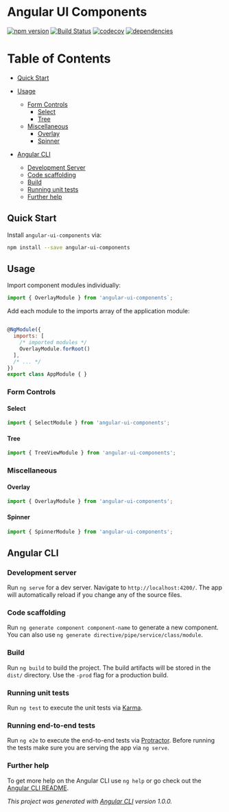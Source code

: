 # Angular UI Components
[![npm version](https://badge.fury.io/js/angular-ui-components.svg)](https://badge.fury.io/js/angular-ui-components)
[![Build Status](https://travis-ci.org/park-brian/angular-ui-components.svg?branch=master)](https://travis-ci.org/park-brian/angular-ui-components)
[![codecov](https://codecov.io/gh/park-brian/angular-ui-components/branch/master/graph/badge.svg)](https://codecov.io/gh/park-brian/angular-ui-components)
[![dependencies](https://david-dm.org/park-brian/angular-ui-components.svg)](https://david-dm.org/park-brian/angular-ui-components)


Table of Contents
===

* [Quick Start](#quick-start)
* [Usage](#usage)
  * [Form Controls](#form-controls)
    * [Select](#select)
    * [Tree](#tree)
  * [Miscellaneous](#miscellaneous)
    * [Overlay](#overlay)
    * [Spinner](#spinner)

* [Angular CLI](#angular-cli)
  * [Development Server](#development-server)
  * [Code scaffolding](#code-scaffolding)
  * [Build](#build)
  * [Running unit tests](#running-unit-tests)
  * [Further help](#further-help)



## Quick Start

Install `angular-ui-components` via:

```bash
npm install --save angular-ui-components
```

## Usage

Import component modules individually: 

```javascript
import { OverlayModule } from 'angular-ui-components`;
```


Add each module to the imports array of the application module:

```javascript

@NgModule({
  imports: [
    /* imported modules */
    OverlayModule.forRoot()
  ],
  /* ... */
})
export class AppModule { }
```

### Form Controls

#### Select
```javascript
import { SelectModule } from 'angular-ui-components';
```

#### Tree
```javascript
import { TreeViewModule } from 'angular-ui-components';
```



### Miscellaneous

#### Overlay
```javascript
import { OverlayModule } from 'angular-ui-components';
```

#### Spinner
```javascript
import { SpinnerModule } from 'angular-ui-components';
```




## Angular CLI

### Development server

Run `ng serve` for a dev server. Navigate to `http://localhost:4200/`. The app will automatically reload if you change any of the source files.

### Code scaffolding

Run `ng generate component component-name` to generate a new component. You can also use `ng generate directive/pipe/service/class/module`.

### Build

Run `ng build` to build the project. The build artifacts will be stored in the `dist/` directory. Use the `-prod` flag for a production build.

### Running unit tests

Run `ng test` to execute the unit tests via [Karma](https://karma-runner.github.io).

### Running end-to-end tests

Run `ng e2e` to execute the end-to-end tests via [Protractor](http://www.protractortest.org/).
Before running the tests make sure you are serving the app via `ng serve`.

### Further help

To get more help on the Angular CLI use `ng help` or go check out the [Angular CLI README](https://github.com/angular/angular-cli/blob/master/README.md).





_This project was generated with [Angular CLI](https://github.com/angular/angular-cli) version 1.0.0._

